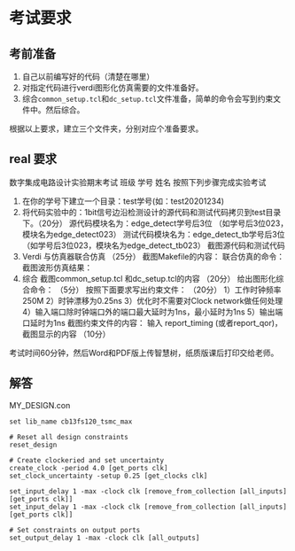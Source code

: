 # 考试要求

## 考前准备

1. 自己以前编写好的代码（清楚在哪里）
2. 对指定代码进行verdi图形化仿真需要的文件准备好。
3. 综合`common_setup.tcl`和`dc_setup.tcl`文件准备，简单的命令会写到约束文件中。然后综合。

根据以上要求，建立三个文件夹，分别对应个准备要求。

## real 要求

数字集成电路设计实验期末考试
班级           学号               姓名
按照下列步骤完成实验考试

1. 在你的学号下建立一个目录：test学号(如：test20201234)
2. 将代码实验中的：1bit信号边沿检测设计的源代码和测试代码拷贝到test目录下。（20分）
    源代码模块名为：edge_detect学号后3位 （如学号后3位023，模块名为edge_detect023）
测试代码模块名为：edge_detect_tb学号后3位（如学号后3位023，模块名为edge_detect_tb023）
截图源代码和测试代码
3. Verdi 与仿真器联合仿真  （25分）
截图Makefile的内容：
联合仿真的命令：
截图波形仿真结果：
4. 综合
  截图common_setup.tcl 和dc_setup.tcl的内容      （20分）
  给出图形化综合命令：                                        （5分）
  按照下面要求写出约束文件：                                    （20分）
1）工作时钟频率250M
2）时钟漂移为0.25ns
3）优化时不需要对Clock network做任何处理
4）输入端口除时钟端口外的端口最大延时为1ns，最小延时为1ns
5）输出端口延时为1ns
 截图约束文件的内容：
输入 report_timing (或者report_qor)，截图显示的内容                  （10分）

考试时间60分钟，然后Word和PDF版上传智慧树，纸质版课后打印交给老师。

## 解答

MY_DESIGN.con

```text
set lib_name cb13fs120_tsmc_max

# Reset all design constraints
reset_design

# Create clockeried and set uncertainty 
create_clock -period 4.0 [get_ports clk]
set_clock_uncertainty -setup 0.25 [get_clocks clk]

set_input_delay 1 -max -clock clk [remove_from_collection [all_inputs] [get_ports clk]]
set_input_delay 1 -max -clock clk [remove_from_collection [all_inputs] [get_ports clk]]

# Set constraints on output ports
set_output_delay 1 -max -clock clk [all_outputs]
```

